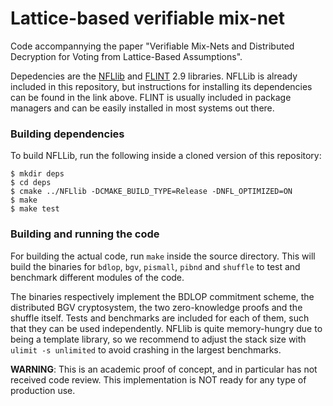 # Lattice-based verifiable mix-net

Code accompannying the paper "Verifiable Mix-Nets and Distributed Decryption for Voting from Lattice-Based Assumptions".

Depedencies are the [NFLlib](https://github.com/quarkslab/NFLlib) and [FLINT](https://flintlib.org/doc/) 2.9 libraries.
NFLLib is already included in this repository, but instructions for installing its dependencies can be found in the link above.
FLINT is usually included in package managers and can be easily installed in most systems out there.

### Building dependencies

To build NFLLib, run the following inside a cloned version of this repository:

```
$ mkdir deps
$ cd deps
$ cmake ../NFLlib -DCMAKE_BUILD_TYPE=Release -DNFL_OPTIMIZED=ON
$ make
$ make test
```
### Building and running the code

For building the actual code, run `make` inside the source directory. This will build the binaries for `bdlop`, `bgv`, `pismall`, `pibnd` and `shuffle` to test and benchmark different modules of the code.

The binaries respectively implement the BDLOP commitment scheme, the distributed BGV cryptosystem, the two zero-knowledge proofs and the shuffle itself. Tests and benchmarks are included for each of them, such that they can be used independently. NFLlib is quite memory-hungry due to being a template library, so we recommend to adjust the stack size with `ulimit -s unlimited` to avoid crashing in the largest benchmarks.

__WARNING__: This is an academic proof of concept, and in particular has not received code review. This implementation is NOT ready for any type of production use.
